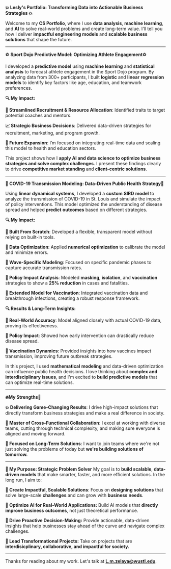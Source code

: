 **💥 Lesly's Portfolio: Transforming Data into Actionable Business Strategies 💥**

Welcome to my **CS Portfolio**, where I use **data analysis**, **machine learning**, and **AI** to solve real-world problems and create long-term value. I'll tell you how I deliver **impactful engineering models** and **scalable business solutions** that shape the future.

---
⚽ **Sport Dojo Predictive Model: Optimizing Athlete Engagement**⚽ 

I developed a **predictive model** using **machine learning** and **statistical analysis** to forecast athlete engagement in the Sport Dojo program. By analyzing data from 300+ participants, I built **logistic** and **linear** **regression** **models** to identify key factors like age, education, and teamwork preferences.

**🔍 My Impact:**

**🔹 Streamlined Recruitment & Resource Allocation**: Identified traits to target potential coaches and mentors.

**📈 Strategic Business Decisions**: Delivered data-driven strategies for recruitment, marketing, and program growth.

**🔄 Future Expansion**: I’m focused on integrating real-time data and scaling this model to health and education sectors.

This project shows how I **apply AI and data science to optimize business strategies and solve complex challenges**. I present these findings clearly to drive **competitive market standing** and **client-centric solutions**.

---

**💊 COVID-19 Transmission Modeling: Data-Driven Public Health Strategy**💊

Using **linear dynamical systems**, I developed a **custom** **SIRD** **model** to analyze the transmission of COVID-19 in St. Louis and simulate the impact of policy interventions. This model optimized the understanding of disease spread and helped **predict** **outcomes** based on different strategies.

**🔍 My Impact:**

**🔹 Built From Scratch**: Developed a flexible, transparent model without relying on built-in tools.

**🔹 Data Optimization**: Applied **numerical** **optimization** to calibrate the model and minimize errors.

**🔹 Wave-Specific Modeling**: Focused on specific pandemic phases to capture accurate transmission rates.

**🔹 Policy Impact Analysis**: Modeled **masking**, **isolation**, and **vaccination** strategies to show a **25% reduction** in cases and fatalities.

**🔹 Extended Model for Vaccination**: Integrated vaccination data and breakthrough infections, creating a robust response framework.

**🔍 Results & Long-Term Insights:**

**🔹 Real-World Accuracy**: Model aligned closely with actual COVID-19 data, proving its effectiveness.

**🔹 Policy Impact**: Showed how early intervention can drastically reduce disease spread.

**🔹 Vaccination Dynamics**: Provided insights into how vaccines impact transmission, improving future outbreak strategies.

In this project, I used **mathematical** **modeling** and data-driven optimization can influence public health decisions. I love thinking about **complex and interdisciplinary issues**, and I'm excited to **build predictive models** that can optimize real-time solutions.

---

**🔥My Strengths💪**

**💥 Delivering Game-Changing Results**: I drive high-impact solutions that directly transform business strategies and make a real difference in society.

**🤝 Master of Cross-Functional Collaboration**: I excel at working with diverse teams, cutting through technical complexity, and making sure everyone is aligned and moving forward.

**🎯 Focused on Long-Term Solutions**: I want to join teams where we're not just solving the problems of today but **we're building solutions of tomorrow.**

---

**🚀 My Purpose: Strategic Problem Solver**
My goal is to **build scalable**, **data-driven models** that make smarter, faster, and more efficient solutions. In the long run, I aim to:

**🔹 Create Impactful, Scalable Solutions**: Focus on **designing** **solutions** that solve large-scale **challenges** and can grow with **business** **needs**.

**🔹 Optimize AI for Real-World Applications:** Build AI models that **directly** **improve** **business** **outcomes**, not just theoretical performance.

**🔹 Drive Proactive Decision-Making:** Provide actionable, data-driven insights that help businesses stay ahead of the curve and navigate complex challenges.

**🔹 Lead Transformational Projects:** Take on projects that are **interdisicplinary, collaborative, and impactful for society.**

---

Thanks for reading about my work. Let's talk at **L.m.zelaya@wustl.edu**.

